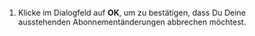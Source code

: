 1. Klicke im Dialogfeld auf **OK**, um zu bestätigen, dass Du Deine ausstehenden Abonnementänderungen abbrechen möchtest.
